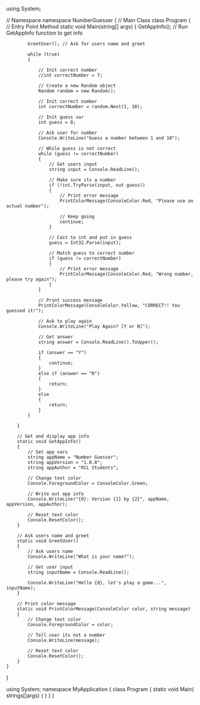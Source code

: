 using System;

// Namespace
namespace NumberGuesser
{
    // Main Class
    class Program
    {
        // Entry Point Method
        static void Main(string[] args)
        {
            GetAppInfo(); // Run GetAppInfo function to get info

            GreetUser(); // Ask for users name and greet

            while (true)
            {

                // Init correct number
                //int correctNumber = 7;

                // Create a new Random object
                Random random = new Random();

                // Init correct number
                int correctNumber = random.Next(1, 10);

                // Init guess var
                int guess = 0;

                // Ask user for number
                Console.WriteLine("Guess a number between 1 and 10");

                // While guess is not correct
                while (guess != correctNumber)
                {
                    // Get users input
                    string input = Console.ReadLine();

                    // Make sure its a number
                    if (!int.TryParse(input, out guess))
                    {
                        // Print error message
                        PrintColorMessage(ConsoleColor.Red, "Please use an actual number");

                        // Keep going
                        continue;
                    }

                    // Cast to int and put in guess
                    guess = Int32.Parse(input);

                    // Match guess to correct number
                    if (guess != correctNumber)
                    {
                        // Print error message
                        PrintColorMessage(ConsoleColor.Red, "Wrong number, please try again");
                    }
                }

                // Print success message
                PrintColorMessage(ConsoleColor.Yellow, "CORRECT!! You guessed it!");

                // Ask to play again
                Console.WriteLine("Play Again? [Y or N]");

                // Get answer
                string answer = Console.ReadLine().ToUpper();

                if (answer == "Y")
                {
                    continue;
                }
                else if (answer == "N")
                {
                    return;
                }
                else
                {
                    return;
                }
            }

        }

        // Get and display app info
        static void GetAppInfo()
        {
            // Set app vars
            string appName = "Number Guesser";
            string appVersion = "1.0.0";
            string appAuthor = "RCL Students";

            // Change text color
            Console.ForegroundColor = ConsoleColor.Green;

            // Write out app info
            Console.WriteLine("{0}: Version {1} by {2}", appName, appVersion, appAuthor);

            // Reset text color
            Console.ResetColor();
        }

        // Ask users name and greet
        static void GreetUser()
        {
            // Ask users name
            Console.WriteLine("What is your name?");

            // Get user input
            string inputName = Console.ReadLine();

            Console.WriteLine("Hello {0}, let's play a game...", inputName);
        }

        // Print color message
        static void PrintColorMessage(ConsoleColor color, string message)
        {
            // Change text color
            Console.ForegroundColor = color;

            // Tell user its not a number
            Console.WriteLine(message);

            // Reset text color
            Console.ResetColor();
        }
    }
}

using System;
namespace MyApplication
{
    class Program
    {
        static void Main( strings[]args)
        { }
    }
}

